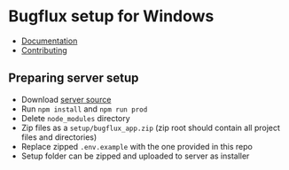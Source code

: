 # Bugflux setup for Windows

- [Documentation](http://bugflux.com/guide/master/getting-started/installation.html#Windows)
- [Contributing](http://bugflux.com/guide/master/for-developers/contributing.html)

## Preparing server setup

- Download [server source](https://github.com/bugflux-com/server)
- Run `npm install` and `npm run prod`
- Delete `node_modules` directory
- Zip files as a `setup/bugflux_app.zip` (zip root should contain all project files and directories)
- Replace zipped `.env.example` with the one provided in this repo
- Setup folder can be zipped and uploaded to server as installer